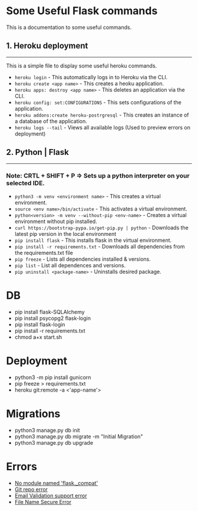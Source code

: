 # Some Useful Flask commands
This is a documentation to some useful commands.

## 1. Heroku deployment
---
This is a simple file to display some useful heroku commands.

+ `heroku login` - This automatically logs in to Heroku via the CLI.
+ `heroku create <app name>` - This creates a heoku application.
+ `heroku apps: destroy <app name>`  - This deletes an application via the CLI.
+ `heroku config: set:CONFIGURATIONS` - This sets configurations of the application.
+ `heroku addons:create heroku-postrgresql` - This creates an instance of a database of the application.
+ `heroku logs --tail` - Views all available logs (Used to preview errors on deployment)

## 2. Python | Flask
----
### Note: CRTL + SHIFT + P => Sets up a python interpreter on your selected IDE.
+ `python3 -m venv <environment name>` - This creates a virtual environment.
+ `source <env name>/bin/activate` - This activates a virtual environment.
+ `python<version> -m venv --without-pip <env-name>` - Creates a virtual environment without pip installed.
+ `curl https://bootstrap-pypa.io/get-pip.py | python` - Downloads the latest pip version in the local environment 
+ `pip install flask` - This installs flask in the virtual environment.
+ `pip install -r requirements.txt` -  Downloads all dependencies from the requirements.txt file
+ `pip freeze` - Lists all dependencies installed & versions.
+ `pip list` - List all dependences and versions.
+ `pip uninstall <package-name>` - Uninstalls desired package.
# DB
- pip install flask-SQLAlchemy
- pip install psycopg2  flask-login
- pip install flask-login
- pip install -r requirements.txt
- chmod a+x start.sh
# Deployment
- python3 -m  pip install gunicorn
- pip freeze > requirements.txt
- heroku git:remote -a <'app-name'>
# Migrations
- python3 manage.py db init
- python3 manage.py db migrate -m "Initial Migration"
- python3 manage.py db upgrade
# Errors
- [No module named 'flask._compat'](https://stackoverflow.com/questions/67538056/flask-script-from-flask-compat-import-text-type-modulenotfounderror-no-module)
- [Git repo error](https://stackoverflow.com/questions/18406721/heroku-does-not-appear-to-be-a-git-repository)
- [Email Validation support error](https://stackoverflow.com/questions/61356834/wtforms-install-email-validator-for-email-validation-support)
- [File Name Secure Error](https://stackoverflow.com/questions/61628503/flask-uploads-importerror-cannot-import-name-secure-filename)

